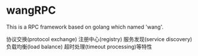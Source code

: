# wangRPC
This is a RPC framework based on golang which named 'wang'.

协议交换(protocol exchange)
注册中心(registry)
服务发现(service discovery)
负载均衡(load balance)
超时处理(timeout processing)等特性
